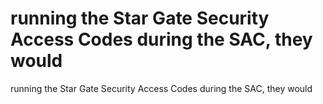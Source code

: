 # running the Star Gate Security Access Codes during the SAC, they would

running the Star Gate Security Access Codes during the SAC, they would